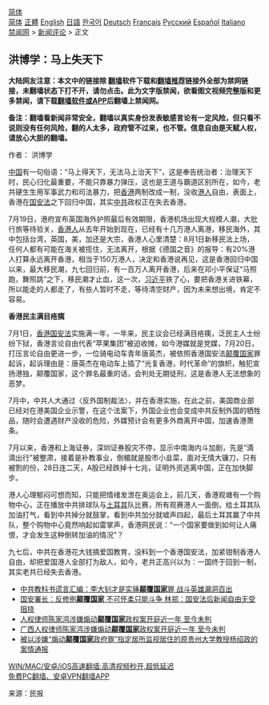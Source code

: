  <!-- 面包屑导航 --> <div class="breadcrumb"><!-- GTranslate: https://gtranslate.io/ -->  <div class="switcher notranslate">  <div class="selected">  <a href="#" onclick="return false;"> 简体</a>  </div>  <div class="option">  <a href="https://www.bannedbook.org" onclick="doGTranslate('zh-CN|zh-CN');jQuery('div.switcher div.selected a').html(jQuery(this).html());return false;" title="简体中文" class="nturl selected"> 简体</a>  <a href="https://www.bannedbook.org/zh-tw/" onclick="doGTranslate('zh-CN|zh-TW');jQuery('div.switcher div.selected a').html(jQuery(this).html());return false;" title="繁體中文" class="nturl"> 正體</a>  <a href="https://www.bannedbook.org/en/" onclick="doGTranslate('zh-CN|en');jQuery('div.switcher div.selected a').html(jQuery(this).html());return false;" title="English" class="nturl"> English</a>  <a href="https://www.bannedbook.org/ja/" onclick="doGTranslate('zh-CN|ja');jQuery('div.switcher div.selected a').html(jQuery(this).html());return false;" title="日本語" class="nturl"> 日語</a>  <a href="https://www.bannedbook.org/ko/" onclick="doGTranslate('zh-CN|ko');jQuery('div.switcher div.selected a').html(jQuery(this).html());return false;" title="한국어" class="nturl"> 한국어</a>  <a href="https://www.bannedbook.org/de/" onclick="doGTranslate('zh-CN|de');jQuery('div.switcher div.selected a').html(jQuery(this).html());return false;" title="Deutsch" class="nturl"> Deutsch</a>  <a href="https://www.bannedbook.org/fr/" onclick="doGTranslate('zh-CN|fr');jQuery('div.switcher div.selected a').html(jQuery(this).html());return false;" title="Français" class="nturl"> Français</a>  <a href="https://www.bannedbook.org/ru/" onclick="doGTranslate('zh-CN|ru');jQuery('div.switcher div.selected a').html(jQuery(this).html());return false;" title="Русский" class="nturl"> Русский</a>  <a href="https://www.bannedbook.org/es/" onclick="doGTranslate('zh-CN|es');jQuery('div.switcher div.selected a').html(jQuery(this).html());return false;" title="Español" class="nturl"> Español</a>  <a href="https://www.bannedbook.org/it/" onclick="doGTranslate('zh-CN|it');jQuery('div.switcher div.selected a').html(jQuery(this).html());return false;" title="Italiano" class="nturl"> Italiano</a>  </div>  </div>      <div class='breadcrumb-sub'><!-- Breadcrumb NavXT 6.3.0 --> <a href="https://www.bannedbook.org/" class="home">禁闻网</a> &gt; <a href="https://www.bannedbook.org/bnews/comments/" class="category">新闻评论</a> &gt; 正文</div></div><h2>洪博学：马上失天下</h2> <p class="notice"><b>大陆网友注意：本文中的链接除 <a href="https://github.com/bannedbook/fanqiang" >翻墙</a>软件下载和<a href="https://github.com/killgcd/justmysocks/blob/master/README.md">翻墙推荐</a>链接外全部为禁网链接，未翻墙状态下打不开，请勿点击。此为文字版禁闻，欲看图文视频完整版和更多禁闻，请下载<a href="https://github.com/bannedbook/fanqiang">翻墙软件或APP</a>后翻墙上禁闻网。</p><p>备注：翻墙看新闻非常安全，翻墙以真实身份发表敏感言论有一定风险，但只看不说则没有任何风险，翻的人太多，政府管不过来，也不管。信息自由是天赋人权，请放心大胆的翻墙。</b></p>  <div class="entry"> <p>作者： 洪博学</p> <p><span class='wp_keywordlink_affiliate'><a href="https://www.bannedbook.org/" title="中国" target="_blank">中国</a></span>有一句俗语：“马上得天下，无法马上治天下”，这是奉告统治者：治理天下时，民心归化最重要，不能只靠暴力弹压，这也是王道与霸道区别所在，如今，老共硬生生用军事武力和司法暴力，把<a href="https://www.bannedbook.org/bnews/tag/%e9%a6%99%e6%b8%af/" class="st_tag internal_tag" rel="tag" title="标签 香港 下的日志">香港</a>两制改成一制，没收<a href="https://www.bannedbook.org/bnews/tag/%e6%b8%af%e4%ba%ba/" class="st_tag internal_tag" rel="tag" title="标签 港人 下的日志">港人</a>自由，表面上，香港在<a href="https://www.bannedbook.org/bnews/tag/%e5%9b%bd%e5%ae%89%e6%b3%95/" class="st_tag internal_tag" rel="tag" title="标签 国安法 下的日志">国安法</a>之下回归中国，其实<a href="https://www.bannedbook.org/bnews/tag/%e4%b8%ad%e5%85%b1/" class="st_tag internal_tag" rel="tag" title="标签 中共 下的日志">中共</a>政权正在失去香港。</p>  <p>7月19日，港府宣布英国海外护照最后有效期限，香港机场出现大规模人潮，大批行旅等待验关，<a href="https://www.bannedbook.org/bnews/tag/%E9%A6%99%E6%B8%AF%E4%BA%BA/" class="st_tag internal_tag" rel="tag" title="标签 香港人 下的日志">香港人</a>从去年开始到现在，已经有十几万港人离港，移民海外，其中包括台湾，英国，美，加还是大宗，香港人心里清楚：8月1日新移民法上场，任何人都有可能在海关被揽住，无法离开，根据《德国之音》的报导：有20%港人打算永远离开香港，相当于150万港人，决定和香港说再见，这是香港回归中国以来，最大移民潮，九七回归前，有一百万人离开香港，后来在邓小平保证“马照跑，舞照跳”之下，移民潮才止血，这一次，<a href="https://www.bannedbook.org/bnews/tag/%e4%b9%a0%e8%bf%91%e5%b9%b3/" class="st_tag internal_tag" rel="tag" title="标签 习近平 下的日志">习近平</a>铁了心，要把香港关进铁幕，所以能走的人都走了，有些人暂时不走，等待清空财产，因为未来想出境，肯定不容易。</p> <p><strong>香港民主满目疮痍</strong></p>  <p>7月1日，<a href="https://www.bannedbook.org/bnews/tag/%e9%a6%99%e6%b8%af%e5%9b%bd%e5%ae%89%e6%b3%95/" class="st_tag internal_tag" rel="tag" title="标签 香港国安法 下的日志">香港国安法</a>实施满一年，一年来，民主议会已经满目疮痍，泛民主人士纷纷下狱，香港言论自由代表“苹果集团”被迫收摊，如今港媒就是党媒，7月20日，打压言论自由更进一步，一位骑电动车青年唐英杰，被依照香港国安法<a href="https://www.bannedbook.org/bnews/tag/%E9%A2%A0%E8%A6%86%E5%9B%BD%E5%AE%B6/" class="st_tag internal_tag" rel="tag" title="标签 颠覆国家 下的日志">颠覆国家</a>罪起诉，起诉理由是：唐英杰在电动车上插了“光复香港，时代革命”的旗帜，触犯宣扬港独，颠覆国家，这个罪名最重的话，会判处无期徒刑，这是香港人无法想象的恶梦。</p> <p>7月中，中共人大通过〈反外国制裁法〉，并在香港实施，在此之前，美国商业部已经对在港美国企业示警，在这个法案下，外国企业也会变成中共反制外国的牺牲品，随时会遭遇财产没收的危险，外媒预计会有更多外商离开中国，加速香港萧条。</p>  <p>7月以来，香港和上海证券，深圳证券股灾不停，显示中南海内斗加剧，先是“滴滴出行”被整肃，接着是补教事业，倒楣就是股市小韭菜，面对无情大镰刀，只有被割的份，28日连二天，A股已经跌掉十七兆，证明外资逃离中国，正在加快脚步。</p> <p>港人心理郁闷可想而知，只能把情绪发泄在奥运会上，前几天，香港观塘有一个购物中心，正在播放中共排球队与<a href="https://www.bannedbook.org/bnews/tag/%e5%9c%9f%e8%80%b3%e5%85%b6/" class="st_tag internal_tag" rel="tag" title="标签 土耳其 下的日志">土耳其</a>队比赛，所有观赛港人一面倒，给土耳其队加油打气，看到中共掉分就鼓掌，看到中共加分就嘘声四起，最后土耳其赢了中共队，整个购物中心竟然响起如雷掌声，香港网民说：“一个国家要做到如何让人痛恨，才会发生这种倒转加油的情况”？</p>  <p>九七后，中共在香港花大钱搞爱国教育，没料到一个香港国安法，加紧钳制香港人自由，却把爱国港人全部打为敌人，如今，老共正高兴以为：一国终于回到一制，其实老共已经失去香港。</p> <ul class='op-related-articles' title='相关阅读'> <li><a href='https://www.bannedbook.org/bnews/cnnews/20210711/1584894.html' target='_blank'>中共教科书谎言汇编：李大钊才是实锤<b>颠覆国家</b>罪 战斗英雄漏洞百出</a></li> <li><a href='https://www.bannedbook.org/bnews/comments/20210705/1580811.html' target='_blank'>国安署长：反修例<b>颠覆国家</b> 不可怀柔只能斗争 林郑：国安法后新闻自由无受阻挠</a></li> <li><a href='https://www.bannedbook.org/bnews/baitai/20210626/1575056.html' target='_blank'>人权律师陈家鸿涉嫌煽动<b>颠覆国家</b>政权案开庭近一年 至今未判</a></li> <li><a href='https://www.bannedbook.org/bnews/weiquan/20210625/1574399.html' target='_blank'>广西人权律师陈家鸿涉嫌煽动<b>颠覆国家</b>政权案开庭近一年 至今未判</a></li> <li><a href='https://www.bannedbook.org/bnews/weiquan/20210624/1573585.html' target='_blank'>被以涉嫌&#8220;煽动<b>颠覆国家</b>政府罪&#8221;指定居所监视居住的原贵州大学教授杨绍政的案情通报</a></li> </ul> <p class="texttj"> <a href="https://github.com/bannedbook/fanqiang/wiki/V2ray%E6%9C%BA%E5%9C%BA" target="_blank">WIN/MAC/安卓/iOS高速翻墙:高清视频秒开,超低延迟</a><br/> <a href="https://github.com/bannedbook/fanqiang/wiki/%E7%A6%81%E9%97%BB%E7%BD%91%E5%AE%89%E5%8D%93%E7%BF%BB%E5%A2%99%E6%96%B0%E9%97%BBAPP" target="_blank">免费PC翻墙、安卓VPN翻墙APP</a></p><p> 来源：民报 </p><a name='sharetosocial'></a>  <div style="margin-bottom:5px;padding-bottom:5px;clear:both"> <div id="archive-pix-1" class="banner-ads"> <!-- AuctionX Display platform tag START --> <div id="26318x728x90x621x_ADSLOT2" clicktrack="%%CLICK_URL_ESC%%"></div> <!-- AuctionX Display platform tag END --> </div> <div id="archive-pix-2" class="banner-ads"> <!-- AuctionX Display platform tag START --> <div id="26315x300x250x621x_ADSLOT2" clicktrack="%%CLICK_URL_ESC%%"></div> <!-- AuctionX Display platform tag END --> </div> </div>  <div id="archive-pix-1" class="banner-ads"> <!-- AuctionX Display platform tag START --> <div id="26318x728x90x621x_ADSLOT3" clicktrack="%%CLICK_URL_ESC%%"></div> <!-- AuctionX Display platform tag END --> </div> </div><!--END ENTRY--> 